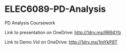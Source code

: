 ELEC6089-PD-Analysis
====================

PD Analysis Coursework

Link to presentation on OneDrive: http://1drv.ms/RR94Yb

Link to Demo Vid on OneDrive: http://1drv.ms/1mYkP8T

